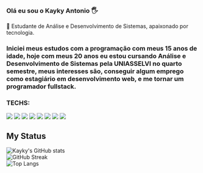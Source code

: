 ### Olá eu sou o Kayky Antonio 🖐️
🚀 Estudante de Análise e Desenvolvimento de Sistemas, apaixonado por tecnologia. 
### Iniciei meus estudos com a programação com meus 15 anos de idade, hoje com meus 20 anos eu estou cursando Análise e Desenvolvimento de Sistemas pela UNIASSELVI no quarto semestre, meus interesses são, conseguir algum emprego como estagiário em desenvolvimento web, e me tornar um programador fullstack.
### TECHS:

<img src="https://img.shields.io/badge/HTML-239120?style=for-the-badge&logo=html5&logoColor=white"> <img src="https://img.shields.io/badge/CSS-239120?&style=for-the-badge&logo=css3&logoColor=white"> <img src="https://img.shields.io/badge/JavaScript-F7DF1E?style=for-the-badge&logo=javascript&logoColor=black"> <img src="https://img.shields.io/badge/Tailwind_CSS-38B2AC?style=for-the-badge&logo=tailwind-css&logoColor=white"> <img src="https://img.shields.io/badge/Sass-CC6699?style=for-the-badge&logo=sass&logoColor=white"> <img src="https://img.shields.io/badge/React-20232A?style=for-the-badge&logo=react&logoColor=61DAFB"> <img src="https://img.shields.io/badge/Node.js-43853D?style=for-the-badge&logo=node.js&logoColor=white"> <img src="https://img.shields.io/badge/MySQL-00000F?style=for-the-badge&logo=mysql&logoColor=white">

##  My Status

![Kayky's GitHub stats](https://github-readme-stats.vercel.app/api?username=kakadeveloper2077&show_icons=true&theme=tokyonight) <br> ![GitHub Streak](https://streak-stats.demolab.com?user=kakadeveloper2077&theme=tokyonight&hide_border=true) <br> ![Top Langs](https://github-readme-stats.vercel.app/api/top-langs/?username=kakadeveloper2077&layout=compact&theme=tokyonight)




